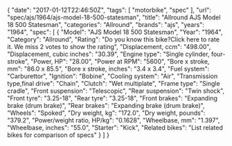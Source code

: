 {
    "date": "2017-01-12T22:46:50Z",
    "tags": [
        "motorbike",
        "spec"
    ],
    "url": "spec\/ajs\/1964\/ajs-model-18-500-statesman",
    "title": "Allround AJS Model 18 500 Statesman",
    "categories": "Allround",
    "brands": "ajs",
    "years": "1964",
    "spec": [
        {
            "Model": "AJS Model 18 500 Statesman",
            "Year": "1964",
            "Category": "Allround",
            "Rating": "Do you know this bike?Click here to rate it. We miss 2 votes to show the rating",
            "Displacement, ccm": "498.00",
            "Displacement, cubic inches": "30.39",
            "Engine type": "Single cylinder, four-stroke",
            "Power, HP": "28.00",
            "Power at RPM": "5600",
            "Bore x stroke, mm": "86.0 x 85.5",
            "Bore x stroke, inches": "3.4 x 3.4",
            "Fuel system": "Carburettor",
            "Ignition": "Bobine",
            "Cooling system": "Air",
            "Transmission type,final drive": "Chain",
            "Clutch": "Wet multiplate",
            "Frame type": "Single cradle",
            "Front suspension": "Telescopic",
            "Rear suspension": "Twin shock",
            "Front tyre": "3.25-18",
            "Rear tyre": "3.25-18",
            "Front brakes": "Expanding brake (drum brake)",
            "Rear brakes": "Expanding brake (drum brake)",
            "Wheels": "Spoked",
            "Dry weight, kg": "172.0",
            "Dry weight, pounds": "379.2",
            "Power\/weight ratio, HP\/kg": "0.1628",
            "Wheelbase, mm": "1.397",
            "Wheelbase, inches": "55.0",
            "Starter": "Kick",
            "Related bikes": "List related bikes for comparison of specs"
        }
    ]
}